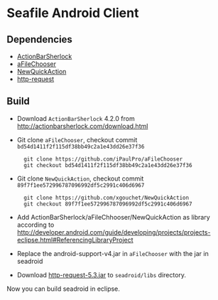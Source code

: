 # Seafile Android Client

## Dependencies

* [ActionBarSherlock](https://github.com/JakeWharton/ActionBarSherlock)
* [aFileChooser](https://github.com/iPaulPro/aFileChooser)
* [NewQuickAction](https://github.com/haiwen/NewQuickAction)
* [http-request](https://github.com/kevinsawicki/http-request)

## Build

- Download `ActionBarSherlock` 4.2.0 from http://actionbarsherlock.com/download.html
- Git clone `aFileChooser`, checkout commit `bd54d1411f2f115df38bb49c2a1e43dd26e37f36`

        git clone https://github.com/iPaulPro/aFileChooser
        git checkout bd54d1411f2f115df38bb49c2a1e43dd26e37f36

- Git clone `NewQuickAction`, checkout commit `89f7f1ee572996787096992df5c2991c406d6967`

        git clone https://github.com/xgouchet/NewQuickAction
        git checkout 89f7f1ee572996787096992df5c2991c406d6967

- Add ActionBarSherlock/aFileChhooser/NewQuickAction as library according to <http://developer.android.com/guide/developing/projects/projects-eclipse.html#ReferencingLibraryProject>

- Replace the android-support-v4.jar in `aFileChooser` with the jar in seadroid

- Download [http-request-5.3.jar](http://mvnrepository.com/artifact/com.github.kevinsawicki/http-request/5.3) to `seadroid/libs` directory.

Now you can build seadroid in eclipse.
